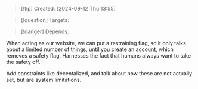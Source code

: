 
>[!tip] Created: [2024-09-12 Thu 13:55]

>[!question] Targets: 

>[!danger] Depends: 

When acting as our website, we can put a restraining flag, so it only talks about a limited number of things, until you create an account, which removes a safety flag.  Harnesses the fact that humans always want to take the safety off.

Add constraints like decentalized, and talk about how these are not actually set, but are system limitations.